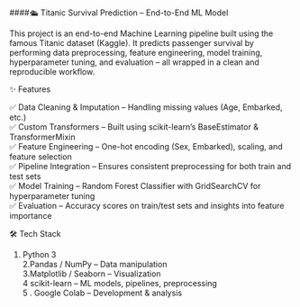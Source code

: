 ####🛳️ Titanic Survival Prediction – End-to-End ML Model

This project is an end-to-end Machine Learning pipeline built using the famous Titanic dataset (Kaggle). It predicts passenger survival by performing data preprocessing, feature engineering, model training, hyperparameter tuning, and evaluation – all wrapped in a clean and reproducible workflow.
<br>

✨ Features
<br>

✅ Data Cleaning & Imputation – Handling missing values (Age, Embarked, etc.)
<br>
✅ Custom Transformers – Built using scikit-learn’s BaseEstimator & TransformerMixin
<br>
✅ Feature Engineering – One-hot encoding (Sex, Embarked), scaling, and feature selection <br>
✅ Pipeline Integration – Ensures consistent preprocessing for both train and test sets<br>
✅ Model Training – Random Forest Classifier with GridSearchCV for hyperparameter tuning<br>
✅ Evaluation – Accuracy scores on train/test sets and insights into feature importance<br>

🛠️ Tech Stack<br>

1. Python 3<br>
2.Pandas / NumPy – Data manipulation<br>
3.Matplotlib / Seaborn – Visualization<br>
4 scikit-learn – ML models, pipelines, preprocessing<br>
5 . Google Colab – Development & analysis<br>
